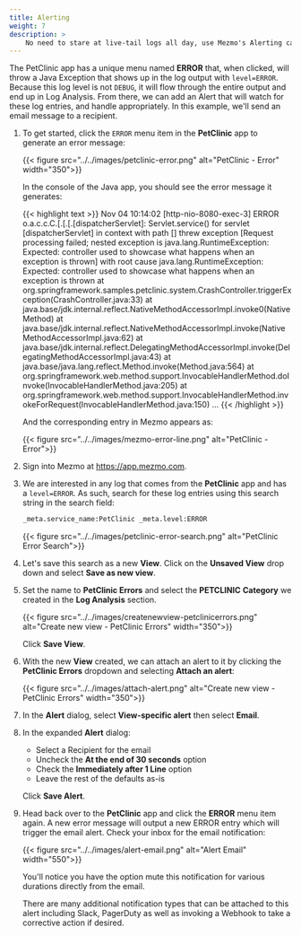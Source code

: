 ```yaml
---
title: Alerting
weight: 7
description: >
    No need to stare at live-tail logs all day, use Mezmo's Alerting capabilities to watch for conditions and notify you when something needs your attention.
---
```


The PetClinic app has a unique menu named **ERROR** that, when clicked, will throw a Java Exception that shows up in the log output with `level=ERROR`.  Because this log level is not `DEBUG`, it will flow through the entire output and end up in Log Analysis.  From there, we can add an Alert that will watch for these log entries, and handle appropriately.  In this example, we'll send an email message to a recipient.

1. To get started, click the `ERROR` menu item in the **PetClinic** app to generate an error message:

    {{< figure src="../../images/petclinic-error.png" alt="PetClinic - Error" width="350">}}

    In the console of the Java app, you should see the error message it generates:

    {{< highlight text >}}
Nov 04 10:14:02 [http-nio-8080-exec-3] ERROR o.a.c.c.C.[.[.[.[dispatcherServlet]: Servlet.service() for servlet [dispatcherServlet] in context with path [] threw exception [Request processing failed; nested exception is java.lang.RuntimeException: Expected: controller used to showcase what happens when an exception is thrown] with root cause
java.lang.RuntimeException: Expected: controller used to showcase what happens when an exception is thrown
at org.springframework.samples.petclinic.system.CrashController.triggerException(CrashController.java:33)
at java.base/jdk.internal.reflect.NativeMethodAccessorImpl.invoke0(Native Method)
at java.base/jdk.internal.reflect.NativeMethodAccessorImpl.invoke(NativeMethodAccessorImpl.java:62)
at java.base/jdk.internal.reflect.DelegatingMethodAccessorImpl.invoke(DelegatingMethodAccessorImpl.java:43)
at java.base/java.lang.reflect.Method.invoke(Method.java:564)
at org.springframework.web.method.support.InvocableHandlerMethod.doInvoke(InvocableHandlerMethod.java:205)
at org.springframework.web.method.support.InvocableHandlerMethod.invokeForRequest(InvocableHandlerMethod.java:150)
...
    {{< /highlight >}}

    And the corresponding entry in Mezmo appears as: 

   {{< figure src="../../images/mezmo-error-line.png" alt="PetClinic - Error">}}

2. Sign into Mezmo at https://app.mezmo.com.
3. We are interested in any log that comes from the **PetClinic** app and has a `level=ERROR`.  As such, search for these log entries using this search string in the search field:

    ```bash
    _meta.service_name:PetClinic _meta.level:ERROR
    ```

   {{< figure src="../../images/petclinic-error-search.png" alt="PetClinic Error Search">}}

4. Let's save this search as a new **View**.  Click on the **Unsaved View** drop down and select **Save as new view**.
5. Set the name to **PetClinic Errors** and select the **PETCLINIC** **Category** we created in the **Log Analysis** section.

   {{< figure src="../../images/createnewview-petclinicerrors.png" alt="Create new view - PetClinic Errors" width="350">}}

    Click **Save View**.

6. With the new **View** created, we can attach an alert to it by clicking the **PetClinic Errors** dropdown and selecting **Attach an alert**:

   {{< figure src="../../images/attach-alert.png" alt="Create new view - PetClinic Errors" width="350">}}

7. In the **Alert** dialog, select **View-specific alert** then select **Email**.
8. In the expanded **Alert** dialog:
    * Select a Recipient for the email
    * Uncheck the **At the end of 30 seconds** option
    * Check the **Immediately after 1 Line** option
    * Leave the rest of the defaults as-is
   
    Click **Save Alert**.

9. Head back over to the **PetClinic** app and click the **ERROR** menu item again.  A new error message will output a new ERROR entry which will trigger the email alert.  Check your inbox for the email notification:

   {{< figure src="../../images/alert-email.png" alt="Alert Email" width="550">}}

    You'll notice you have the option mute this notification for various durations directly from the email.

    There are many additional notification types that can be attached to this alert including Slack, PagerDuty as well as invoking a Webhook to take a corrective action if desired.
